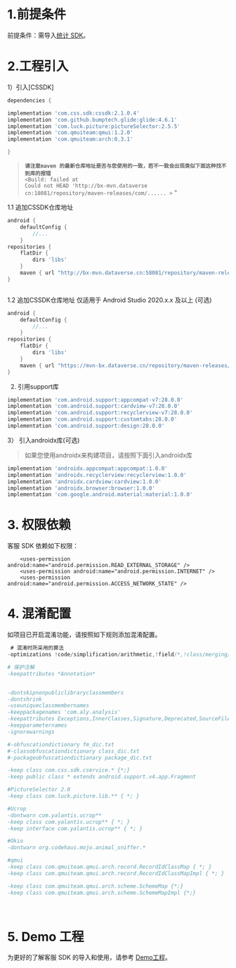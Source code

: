 
# 1.前提条件
前提条件：需导入[统计 SDK](http://doc.gamehaus.com/show/8 "统计sdk")。

# 2.工程引入

1）引入[CSSDK]

```groovy
dependencies {

implementation 'com.css.sdk:cssdk:2.1.0.4'
implementation 'com.github.bumptech.glide:glide:4.6.1'
implementation 'com.luck.picture:pictureSelector:2.5.5'
implementation 'com.qmuiteam:qmui:1.2.0'
implementation 'com.qmuiteam:arch:0.3.1'

}
```
>**`请注意maven 的最新仓库地址是否与您使用的一致，若不一致会出现类似下面这种找不到库的报错`**</br>
`<Build: failed at`</br>
`Could not HEAD 'http://bx-mvn.dataverse cn:18081/repository/maven-releases/com/...... >`
"



1.1 追加CSSDK仓库地址
```groovy
android {
    defaultConfig {
        //...
    }
repositories {
    flatDir {
        dirs 'libs'
    }
    maven { url "http://bx-mvn.dataverse.cn:58081/repository/maven-releases/"}
}



```
1.2 追加CSSDK仓库地址 仅适用于 Android Studio 2020.x.x 及以上 (可选)


```groovy
android {
    defaultConfig {
        //...
    }
repositories {
    flatDir {
        dirs 'libs'
    }
    maven { url "https://mvn-bx.dataverse.cn/repository/maven-releases/"}
}

```
2) 引用support库
```groovy
implementation 'com.android.support:appcompat-v7:28.0.0'
implementation 'com.android.support:cardview-v7:28.0.0'
implementation 'com.android.support:recyclerview-v7:28.0.0'
implementation 'com.android.support:customtabs:28.0.0'
implementation 'com.android.support:design:28.0.0'
```

3） 引入androidx库(可选)
> 如果您使用androidx来构建项目，请按照下面引入androidx库

```groovy
implementation 'androidx.appcompat:appcompat:1.0.0'
implementation 'androidx.recyclerview:recyclerview:1.0.0'
implementation 'androidx.cardview:cardview:1.0.0'
implementation 'androidx.browser:browser:1.0.0'
implementation 'com.google.android.material:material:1.0.0'
```

# 3. 权限依赖
客服 SDK 依赖如下权限：

        <uses-permission android:name="android.permission.READ_EXTERNAL_STORAGE" />
        <uses-permission android:name="android.permission.INTERNET" />
        <uses-permission android:name="android.permission.ACCESS_NETWORK_STATE" />

# 4. 混淆配置
如项目已开启混淆功能，请按照如下规则添加混淆配置。
</br>
```groovy
 # 混淆时所采用的算法
-optimizations !code/simplification/arithmetic,!field/*,!class/merging/*

# 保护注解
-keepattributes *Annotation*


-dontskipnonpubliclibraryclassmembers
-dontshrink
-useuniqueclassmembernames
-keeppackagenames 'com.aly.analysis'
-keepattributes Exceptions,InnerClasses,Signature,Deprecated,SourceFile,LineNumberTable,LocalVariable*Table,*Annotation*,Synthetic,EnclosingMethod
-keepparameternames
-ignorewarnings

#-obfuscationdictionary fm_dic.txt
#-classobfuscationdictionary class_dic.txt
#-packageobfuscationdictionary package_dic.txt

-keep class com.css.sdk.cservice.* {*;}
-keep public class * extends android.support.v4.app.Fragment

#PictureSelector 2.0
-keep class com.luck.picture.lib.** { *; }

#Ucrop
-dontwarn com.yalantis.ucrop**
-keep class com.yalantis.ucrop** { *; }
-keep interface com.yalantis.ucrop** { *; }

#Okio
-dontwarn org.codehaus.mojo.animal_sniffer.*

#qmui
-keep class com.qmuiteam.qmui.arch.record.RecordIdClassMap { *; }
-keep class com.qmuiteam.qmui.arch.record.RecordIdClassMapImpl { *; }

-keep class com.qmuiteam.qmui.arch.scheme.SchemeMap {*;}
-keep class com.qmuiteam.qmui.arch.scheme.SchemeMapImpl {*;}

```
&ensp;
# 5. Demo 工程
为更好的了解客服 SDK 的导入和使用，请参考 [Demo工程](https://github.com/Avid-ly/Android-ServiceSdk-Demo "Demo工程")。